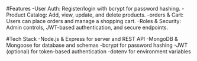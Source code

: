 #Features
-User Auth: Register/login with bcrypt for password hashing.
-Product Catalog: Add, view, update, and delete products.
-orders & Cart: Users can place orders and manage a shopping cart.
-Roles & Security: Admin controls, JWT-based authentication, and secure endpoints.

#Tech Stack
-Node.js & Express for server and REST API
-MongoDB & Mongoose for database and schemas
-bcrypt for password hashing
-JWT (optional) for token-based authentication
-dotenv for environment variables